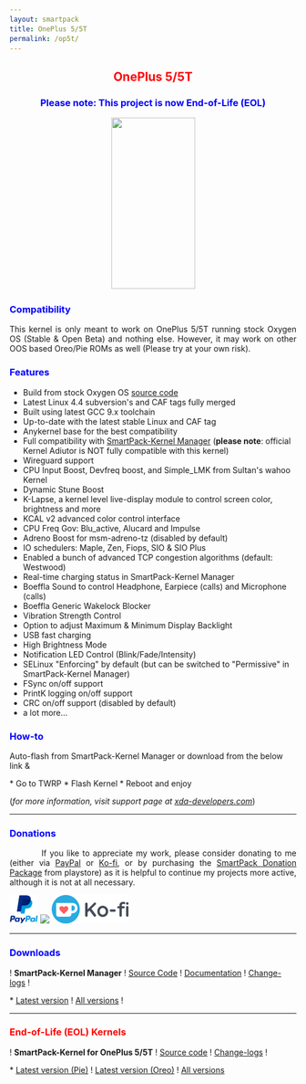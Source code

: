 ```yaml
---
layout: smartpack
title: OnePlus 5/5T
permalink: /op5t/
---
```


<style>
    tab1 { padding-left: 4em; }
</style>

<h2 style="color: red; text-align: center">OnePlus 5/5T</h2>

<h3 style="color: blue; text-align: center">Please note: This project is now End-of-Life (EOL)</h3>

<p style="text-align: center;"><img src="https://wiki.lineageos.org/images/devices/dumpling.png" alt="" width="147" height="300" /></p>

<h3 style="color: blue">Compatibility</h3>
<p style="text-align: justify;">This kernel is only meant to work on OnePlus 5/5T running stock Oxygen OS (Stable & Open Beta) and nothing else. However, it may work on other OOS based Oreo/Pie ROMs as well (Please try at your own risk).</p>

<h3 style="color: blue">Features</h3>

* Build from stock Oxygen OS <a href="https://github.com/OnePlusOSS/android_kernel_oneplus_msm8998/" target="_blank">source code</a>
* Latest Linux 4.4 subversion's and CAF tags fully merged
* Built using latest GCC 9.x toolchain
* Up-to-date with the latest stable Linux and CAF tag
* Anykernel base for the best compatibility
* Full compatibility with <a href="{{ site.github.url }}/spkm/" target="_blank">SmartPack-Kernel Manager</a> (<strong>please note</strong>: official Kernel Adiutor is NOT fully compatible with this kernel)
* Wireguard support
* CPU Input Boost, Devfreq boost, and Simple_LMK from Sultan's wahoo Kernel
* Dynamic Stune Boost
* K-Lapse, a kernel level live-display module to control screen color, brightness and more
* KCAL v2 advanced color control interface
* CPU Freq Gov: Blu_active, Alucard and Impulse
* Adreno Boost for msm-adreno-tz (disabled by default)
* IO schedulers: Maple, Zen, Fiops, SIO & SIO Plus
* Enabled a bunch of advanced TCP congestion algorithms (default: Westwood)
* Real-time charging status in SmartPack-Kernel Manager
* Boeffla Sound to control Headphone, Earpiece (calls) and Microphone (calls)
* Boeffla Generic Wakelock Blocker
* Vibration Strength Control
* Option to adjust Maximum & Minimum Display Backlight
* USB fast charging
* High Brightness Mode
* Notification LED Control (Blink/Fade/Intensity) 
* SELinux "Enforcing" by default (but can be switched to "Permissive" in SmartPack-Kernel Manager)
* FSync on/off support
* PrintK logging on/off support
* CRC on/off support (disabled by default)
* a lot more...

<h3 style="color: blue">How-to</h3>
<p>Auto-flash from SmartPack-Kernel Manager or download from the below link &</p>
* Go to TWRP
* Flash Kernel
* Reboot and enjoy

<p>(<i>for more information, visit support page at <a href="https://forum.xda-developers.com/oneplus-5t/development/kernel-smartpack-linaro-gcc-7-x-oxygen-t3832458" target="_blank">xda-developers.com</a></i>)</p>

<hr>

<h3 style="color: blue">Donations</h3>

<p style="text-align: justify"><tab1>If you like to appreciate my work, please consider donating to me (either via <a href="https://www.paypal.me/sunilpaulmathew" target="_blank">PayPal</a> or <a href="https://ko-fi.com/sunilpaulmathew" target="_blank">Ko-fi</a>, or by purchasing the <a href="https://play.google.com/store/apps/details?id=com.smartpack.donate" target="_blank">SmartPack Donation Package</a> from playstore) as it is helpful to continue my projects more active, although it is not at all necessary.</tab1></p>

<p><a href="https://www.paypal.me/sunilpaulmathew" target="_blank"><img src="https://github.com/SmartPack/SmartPack.github.io/blob/master/asset/pic005.png?raw=true" alt="" width="50" height="50" /></a> <a href="https://play.google.com/store/apps/details?id=com.smartpack.donate" target="_blank"><img src="http://developer.android.com/images/brand/en_generic_rgb_wo_60.png" /></a> <a href="https://ko-fi.com/sunilpaulmathew" target="_blank"><img src="https://github.com/SmartPack/SmartPack.github.io/blob/master/asset/pic010.png?raw=true" alt="" width="135" height="50" /></a></p>

<hr>

<h3 style="color: blue">Downloads</h3>

<p>! <strong>SmartPack-Kernel Manager</strong> ! <a href="https://github.com/SmartPack/SmartPack-Kernel-Manager/" target="_blank">Source Code</a> ! <a href="https://github.com/SmartPack/SmartPack-Kernel-Manager/wiki" target="_blank">Documentation</a> ! <a href="https://raw.githubusercontent.com/SmartPack/SmartPack-Kernel-Manager/master/change-logs.md" target="_blank">Change-logs</a> !</p>
* <a href="https://github.com/SmartPack/SmartPack-Kernel-Manager/blob/master/download/com.smartpack.kernelmanager.apk?raw=true" target="_blank">Latest version</a> ! <a href="https://github.com/SmartPack/SmartPack-Kernel-Manager/releases/" target="_blank">All versions</a> !

<hr>

<h3 style="color: red">End-of-Life (EOL) Kernels</h3>

<p>! <strong>SmartPack-Kernel for OnePlus 5/5T</strong> ! <a href="https://github.com/SmartPack/SmartPack-Kernel-Project_OP5T" target="_blank">Source code</a> ! <a href="https://raw.githubusercontent.com/SmartPack/SmartPack-Kernel-Project_OP5T/Pie/change-logs.md" target="_blank">Change-logs</a> !</p>
* <a href="https://github.com/SmartPack/SmartPack-Kernel-Project_OP5T/blob/Pie/kernel-release/SmartPack-Kernel-dumpling.zip?raw=true">Latest version (Pie)</a> ! <a href="https://github.com/SmartPack/SmartPack-Kernel-Project_OP5T/blob/Oreo/kernel-release/SmartPack-Kernel-dumpling.zip?raw=true">Latest version (Oreo)</a> ! <a href="https://androidfilehost.com/?w=files&flid=281037" target="_blank">All versions</a>
